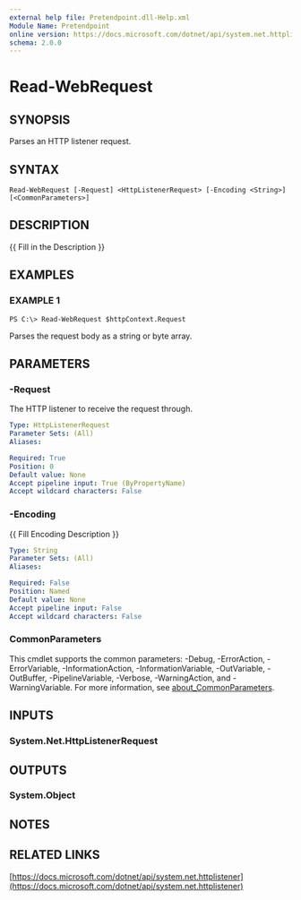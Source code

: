 ```yaml
---
external help file: Pretendpoint.dll-Help.xml
Module Name: Pretendpoint
online version: https://docs.microsoft.com/dotnet/api/system.net.httplistener
schema: 2.0.0
---
```


# Read-WebRequest

## SYNOPSIS
Parses an HTTP listener request.

## SYNTAX

```
Read-WebRequest [-Request] <HttpListenerRequest> [-Encoding <String>] [<CommonParameters>]
```

## DESCRIPTION
{{ Fill in the Description }}

## EXAMPLES

### EXAMPLE 1
```
PS C:\> Read-WebRequest $httpContext.Request
```

Parses the request body as a string or byte array.

## PARAMETERS

### -Request
The HTTP listener to receive the request through.

```yaml
Type: HttpListenerRequest
Parameter Sets: (All)
Aliases:

Required: True
Position: 0
Default value: None
Accept pipeline input: True (ByPropertyName)
Accept wildcard characters: False
```

### -Encoding
{{ Fill Encoding Description }}

```yaml
Type: String
Parameter Sets: (All)
Aliases:

Required: False
Position: Named
Default value: None
Accept pipeline input: False
Accept wildcard characters: False
```

### CommonParameters
This cmdlet supports the common parameters: -Debug, -ErrorAction, -ErrorVariable, -InformationAction, -InformationVariable, -OutVariable, -OutBuffer, -PipelineVariable, -Verbose, -WarningAction, and -WarningVariable. For more information, see [about_CommonParameters](http://go.microsoft.com/fwlink/?LinkID=113216).

## INPUTS

### System.Net.HttpListenerRequest

## OUTPUTS

### System.Object
## NOTES

## RELATED LINKS

[https://docs.microsoft.com/dotnet/api/system.net.httplistener](https://docs.microsoft.com/dotnet/api/system.net.httplistener)

